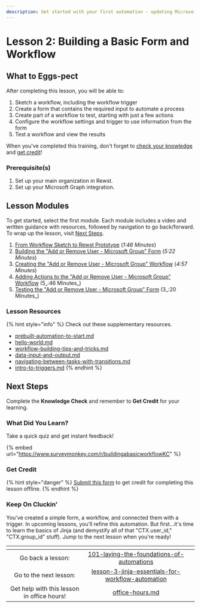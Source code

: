 ```yaml
---
description: Get started with your first automation - updating Microsoft Group membership.
---
```


# Lesson 2: Building a Basic Form and Workflow

## **What to Eggs-pect**

After completing this lesson, you will be able to:

1. Sketch a workflow, including the workflow trigger
2. Create a form that contains the required input to automate a process
3. Create part of a workflow to test, starting with just a few actions
4. Configure the workflow settings and trigger to use information from the form
5. Test a workflow and view the results

When you've completed this training, don't forget to [check your knowledge](./#what-did-you-learn) and [get credit](./#get-credit)!

### **Prerequisite(s)**

1. Set up your main organization in Rewst.
2. Set up your Microsoft Graph integration.

## Lesson Modules

To get started, select the first module. Each module includes a video and written guidance with resources, followed by navigation to go back/forward. To wrap up the lesson, visit [Next Steps](./#next-steps).

1. [From Workflow Sketch to Rewst Prototype](101-laying-the-foundations-of-automations.md) (_1:46 Minutes_)
2. [Building the "Add or Remove User - Microsoft Group" Form](101-laying-the-foundations-of-automations-2.md) (_5:22 Minutes_)
3. [Creating the "Add or Remove User - Microsoft Group" Workflow](101-laying-the-foundations-of-automations-2.md) (_4:57 Minutes_)
4. [Adding Actions to the "Add or Remove User - Microsoft Group" Workflow](101-laying-the-foundations-of-automations-3.md) (5_:46 Minutes_)
5. [Testing the "Add or Remove User - Microsoft Group" Form](101-laying-the-foundations-of-automations-4.md) (3_:20 Minutes_)

### Lesson Resources

{% hint style="info" %}
Check out these supplementary resources.

* [prebuilt-automation-to-start.md](../../getting-started/prebuilt-automation-to-start.md "mention")
* [hello-world.md](../../getting-started/hello-world.md "mention")
* [workflow-building-tips-and-tricks.md](../../getting-started/workflow-building-tips-and-tricks.md "mention")
* [data-input-and-output.md](../../../documentation/workflows/data-input-and-output.md "mention")
* [navigating-between-tasks-with-transitions.md](../../../documentation/workflows/configuring-your-workflow-tasks/navigating-between-tasks-with-transitions.md "mention")
* [intro-to-triggers.md](../../../documentation/triggers/intro-to-triggers.md "mention")
{% endhint %}

## Next Steps

Complete the **Knowledge Check** and remember to **Get Credit** for your learning.&#x20;

### What Did You Learn?

Take a quick quiz and get instant feedback!

{% embed url="https://www.surveymonkey.com/r/buildingabasicworkflowKC" %}

### Get Credit

{% hint style="danger" %}
[Submit this form](https://app.rewst.io/form/38c7d9ca-1606-4a61-872e-884466850287) to get credit for completing this lesson offline.
{% endhint %}

### Keep On Cluckin'

You've created a simple form, a workflow, and connected them with a trigger. In upcoming lessons, you’ll refine this automation. But first...it's time to learn the basics of Jinja (and demystify all of that "CTX.user\_id," "CTX.group\_id" stuff). Jump to the next lesson when you're ready!

<table data-card-size="large" data-column-title-hidden data-view="cards" data-full-width="false"><thead><tr><th align="center"></th><th align="center"></th><th data-hidden data-card-target data-type="content-ref"></th></tr></thead><tbody><tr><td align="center">Go back a lesson:</td><td align="center"><a data-mention href="../101-laying-the-foundations-of-automations/">101-laying-the-foundations-of-automations</a></td><td></td></tr><tr><td align="center">Go to the next lesson:</td><td align="center"><a data-mention href="../lesson-3-jinja-essentials-for-workflow-automation/">lesson-3-jinja-essentials-for-workflow-automation</a></td><td></td></tr><tr><td align="center">Get help with this lesson in office hours!</td><td align="center"><a data-mention href="../../office-hours.md">office-hours.md</a></td><td></td></tr></tbody></table>
